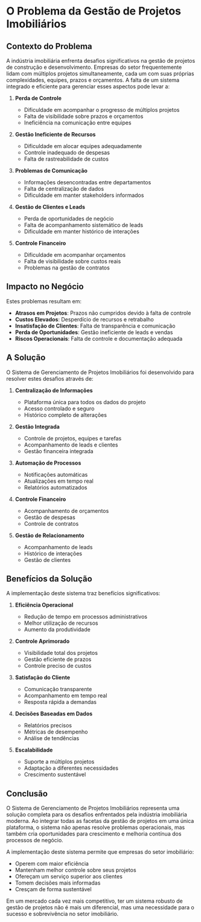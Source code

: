 # O Problema da Gestão de Projetos Imobiliários

## Contexto do Problema

A indústria imobiliária enfrenta desafios significativos na gestão de projetos de construção e desenvolvimento. Empresas do setor frequentemente lidam com múltiplos projetos simultaneamente, cada um com suas próprias complexidades, equipes, prazos e orçamentos. A falta de um sistema integrado e eficiente para gerenciar esses aspectos pode levar a:

1. **Perda de Controle**
   - Dificuldade em acompanhar o progresso de múltiplos projetos
   - Falta de visibilidade sobre prazos e orçamentos
   - Ineficiência na comunicação entre equipes

2. **Gestão Ineficiente de Recursos**
   - Dificuldade em alocar equipes adequadamente
   - Controle inadequado de despesas
   - Falta de rastreabilidade de custos

3. **Problemas de Comunicação**
   - Informações desencontradas entre departamentos
   - Falta de centralização de dados
   - Dificuldade em manter stakeholders informados

4. **Gestão de Clientes e Leads**
   - Perda de oportunidades de negócio
   - Falta de acompanhamento sistemático de leads
   - Dificuldade em manter histórico de interações

5. **Controle Financeiro**
   - Dificuldade em acompanhar orçamentos
   - Falta de visibilidade sobre custos reais
   - Problemas na gestão de contratos

## Impacto no Negócio

Estes problemas resultam em:

- **Atrasos em Projetos**: Prazos não cumpridos devido à falta de controle
- **Custos Elevados**: Desperdício de recursos e retrabalho
- **Insatisfação de Clientes**: Falta de transparência e comunicação
- **Perda de Oportunidades**: Gestão ineficiente de leads e vendas
- **Riscos Operacionais**: Falta de controle e documentação adequada

## A Solução

O Sistema de Gerenciamento de Projetos Imobiliários foi desenvolvido para resolver estes desafios através de:

1. **Centralização de Informações**
   - Plataforma única para todos os dados do projeto
   - Acesso controlado e seguro
   - Histórico completo de alterações

2. **Gestão Integrada**
   - Controle de projetos, equipes e tarefas
   - Acompanhamento de leads e clientes
   - Gestão financeira integrada

3. **Automação de Processos**
   - Notificações automáticas
   - Atualizações em tempo real
   - Relatórios automatizados

4. **Controle Financeiro**
   - Acompanhamento de orçamentos
   - Gestão de despesas
   - Controle de contratos

5. **Gestão de Relacionamento**
   - Acompanhamento de leads
   - Histórico de interações
   - Gestão de clientes

## Benefícios da Solução

A implementação deste sistema traz benefícios significativos:

1. **Eficiência Operacional**
   - Redução de tempo em processos administrativos
   - Melhor utilização de recursos
   - Aumento da produtividade

2. **Controle Aprimorado**
   - Visibilidade total dos projetos
   - Gestão eficiente de prazos
   - Controle preciso de custos

3. **Satisfação do Cliente**
   - Comunicação transparente
   - Acompanhamento em tempo real
   - Resposta rápida a demandas

4. **Decisões Baseadas em Dados**
   - Relatórios precisos
   - Métricas de desempenho
   - Análise de tendências

5. **Escalabilidade**
   - Suporte a múltiplos projetos
   - Adaptação a diferentes necessidades
   - Crescimento sustentável

## Conclusão

O Sistema de Gerenciamento de Projetos Imobiliários representa uma solução completa para os desafios enfrentados pela indústria imobiliária moderna. Ao integrar todas as facetas da gestão de projetos em uma única plataforma, o sistema não apenas resolve problemas operacionais, mas também cria oportunidades para crescimento e melhoria contínua dos processos de negócio.

A implementação deste sistema permite que empresas do setor imobiliário:
- Operem com maior eficiência
- Mantenham melhor controle sobre seus projetos
- Ofereçam um serviço superior aos clientes
- Tomem decisões mais informadas
- Cresçam de forma sustentável

Em um mercado cada vez mais competitivo, ter um sistema robusto de gestão de projetos não é mais um diferencial, mas uma necessidade para o sucesso e sobrevivência no setor imobiliário. 